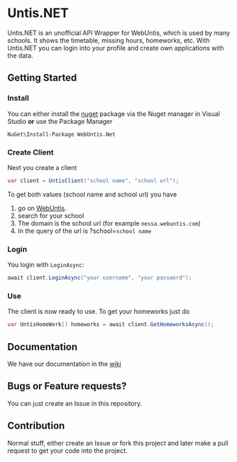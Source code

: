 # Untis.NET
Untis.NET is an unofficial API Wrapper for WebUntis, which is used by many schools. It shows the timetable, missing hours, homeworks, etc.
With Untis.NET you can login into your profile and create own applications with the data.

## Getting Started

### Install
You can either install the [nuget](https://www.nuget.org/packages/WebUntis.Net/) package via the Nuget manager in Visual Studio 
**or**
use the Package Manager

```
NuGet\Install-Package WebUntis.Net
```

### Create Client
Next you create a client
```cs
var client = UntisClient("school name", "school url");
```
To get both values (school name and school url) you have 
1. go on [WebUntis](https://webuntis.com/).
2. search for your school
3. The domain is the school url (for example `nessa.webuntis.com`)
4. In the query of the url is ?school=`school name`

### Login
You login with `LoginAsync`:
```c#
await client.LoginAsync("your username", "your password");
```

### Use
The client is now ready to use. To get your homeworks just do
```cs
var UntisHomeWork[] homeworks = await client.GetHomeworksAsync();
```

## Documentation
We have our documentation in the [wiki](https://github.com/yannikHoeflich/WebUntis.Net/wiki)

## Bugs or Feature requests?
You can just create an Issue in this repository.

## Contribution
Normal stuff, either create an Issue or fork this project and later make a pull request to get your code into the project.